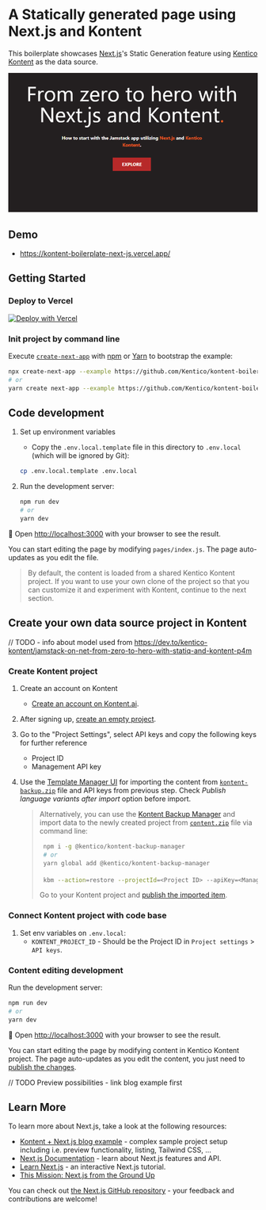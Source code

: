 # A Statically generated page using Next.js and Kontent

This boilerplate showcases [Next.js](https://nextjs.org)'s Static Generation feature using [Kentico Kontent](https://kontent.ai) as the data source.

[![Screenshot](./screenshot.png)](https://kontent-boilerplate-next-js.vercel.app/)

## Demo

* <https://kontent-boilerplate-next-js.vercel.app/>

## Getting Started

### Deploy to Vercel

[![Deploy with Vercel](https://vercel.com/button)](https://vercel.com/new/git/external?repository-url=https://github.com/Kentico/kontent-boilerplate-next-js&project-name=kontent-boilerplate-next-js&repository-name=kontent-boilerplate-next-js&env=KONTENT_PROJECT_ID&envDescription=Required%20to%20connect%20the%20app%20with%20Kontent&envLink=https://github.com/Kentico/kontent-boilerplate-next-js%23step-3-set-up-environment-variables)

### Init project by command line

Execute [`create-next-app`](https://github.com/vercel/next.js/tree/canary/packages/create-next-app) with [npm](https://docs.npmjs.com/cli/init) or [Yarn](https://yarnpkg.com/lang/en/docs/cli/create/) to bootstrap the example:

```bash
npx create-next-app --example https://github.com/Kentico/kontent-boilerplate-next-js kontent-boilerplate-next-js
# or
yarn create next-app --example https://github.com/Kentico/kontent-boilerplate-next-js kontent-boilerplate-next-js
```

## Code development

1. Set up environment variables
    * Copy the `.env.local.template` file in this directory to `.env.local` (which will be ignored by Git):

    ```sh
    cp .env.local.template .env.local
    ```

1. Run the development server:

    ```bash
    npm run dev
    # or
    yarn dev
    ```

🎉 Open [http://localhost:3000](http://localhost:3000) with your browser to see the result.

You can start editing the page by modifying `pages/index.js`. The page auto-updates as you edit the file.

> By default, the content is loaded from a shared Kentico Kontent project. If you want to use your own clone of the project so that you can customize it and experiment with Kontent, continue to the next section.

## Create your own data source project in Kontent

// TODO - info about model used from <https://dev.to/kentico-kontent/jamstack-on-net-from-zero-to-hero-with-statiq-and-kontent-p4m>

### Create Kontent project

1. Create an account on Kontent
    * [Create an account on Kontent.ai](https://app.kontent.ai/sign-up?utm_source=nextjs_boilerplate_example&utm_medium=devrel).
1. After signing up, [create an empty project](https://docs.kontent.ai/tutorials/set-up-kontent/projects/manage-projects#a-creating-projects).
1. Go to the "Project Settings", select API keys and copy the following keys for further reference
    * Project ID
    * Management API key
1. Use the [Template Manager UI](https://kentico.github.io/kontent-template-manager/import) for importing the content from [`kontent-backup.zip`](./kontent-backup.zip) file and API keys from previous step. Check *Publish language variants after import* option before import.

    > Alternatively, you can use the [Kontent Backup Manager](https://github.com/Kentico/kontent-backup-manager-js) and import data to the newly created project from [`content.zip`](./content.zip) file via command line:
    >
    >   ```sh
    >    npm i -g @kentico/kontent-backup-manager
    >    # or
    >    yarn global add @kentico/kontent-backup-manager
    >
    >    kbm --action=restore --projectId=<Project ID> --apiKey=<Management API key> --zipFilename=content
    >    ```
    >
    > Go to your Kontent project and [publish the imported item](https://docs.kontent.ai/tutorials/write-and-collaborate/publish-your-work/publish-content-items).

### Connect Kontent project with code base

1. Set env variables on `.env.local`:
    * `KONTENT_PROJECT_ID` - Should be the Project ID in `Project settings` > `API keys`.

### Content editing development

Run the development server:

```sh
npm run dev
# or
yarn dev
```

🎉 Open [http://localhost:3000](http://localhost:3000) with your browser to see the result.

You can start editing the page by modifying content in Kentico Kontent project. The page auto-updates as you edit the content, you just need to [publish the changes](https://docs.kontent.ai/tutorials/write-and-collaborate/publish-your-work/publish-content-items).

// TODO Preview possibilities - link blog example first

## Learn More

To learn more about Next.js, take a look at the following resources:

* [Kontent + Next.js blog example](https://github.com/vercel/next.js/tree/canary/examples/cms-kontent#readme) - complex sample project setup including i.e. preview functionality, listing, Tailwind CSS, ...
* [Next.js Documentation](https://nextjs.org/docs) - learn about Next.js features and API.
* [Learn Next.js](https://nextjs.org/learn) - an interactive Next.js tutorial.
* [This Mission: Next.js from the Ground Up](https://explorers.netlify.com/learn/nextjs)

You can check out [the Next.js GitHub repository](https://github.com/vercel/next.js/) - your feedback and contributions are welcome!
